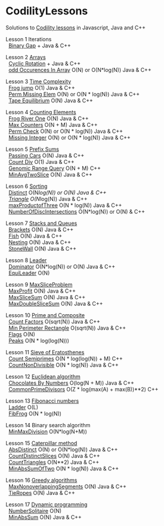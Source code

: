 # CodilityLessons

Solutions to [Codility lessons](https://app.codility.com/programmers/lessons) in Javascript, Java and C++

Lesson 1 Iterations<br>
&nbsp;  [Binary Gap](/1%20Iterations/BinaryGap/BinaryGap.MD) + Java & C++<br>

Lesson 2 [Arrays](/2%20Arrays)<br>
&nbsp;  [Cyclic Rotation](/2%20Arrays/Cyclic%20Rotation/CyclicRotation.MD) + Java & C++<br>
&nbsp;  [odd Occurences In Array](/2%20Arrays/oddOccurencesInArray/OddOccurrencesInArray.MD) O(N) or O(N*log(N)) Java & C++<br>

Lesson 3 [Time Complexity](/3%20Time%20Complexity)<br>
&nbsp;  [Frog jump](/3%20Time%20Complexity/FrogJmp/frogJump.MD) O(1) Java & C++<br>
&nbsp;  [Perm Missing Elem](/3%20Time%20Complexity/PermMissingElem/PermMissingElem.MD) O(N) or O(N * log(N)) Java & C++<br>
&nbsp;  [Tape Equilibrium](/3%20Time%20Complexity/TapeEquilibrium/TapeEquilibrium.MD) O(N) Java & C++ <br>

Lesson 4 [Counting Elements](/4%20Counting%20Elements)<br>
&nbsp;  [Frog River One](/4%20Counting%20Elements/FrogRiverOne/frog.MD) O(N) Java & C++<br>
&nbsp;  [Max Counters](/4%20Counting%20Elements/MaxCounters/MaxCounters.MD) O(N + M) Java & C++<br>
&nbsp;  [Perm Check](/4%20Counting%20Elements/PermCheck/permCheck.MD) O(N) or O(N * log(N)) Java & C++<br>
&nbsp;  [Missing Integer](/4%20Counting%20Elements/missingInteger/missingInt.MD) O(N) or O(N * log(N)) Java & C++<br>

Lesson 5 [Prefix Sums](/5%20PrefixSums)<br>
&nbsp; [Passing Cars](/5%20PrefixSums/PassingCars/passingCars.MD) O(N) Java & C++<br>
&nbsp; [Count Div](/5%20PrefixSums/CountDiv/countDiv.MD) O(1) Java & C++<br>
&nbsp; [Genomic Range Query](/5%20PrefixSums/GenomicRangeQuery/GRQ.MD) O(N + M)  C++<br>
&nbsp; [MinAvgTwoSlice](/5%20PrefixSums/MinAvgTwoSlice/MinAvgTwoSlice.MD) O(N) Java & C++<br>

Lesson 6 [Sorting](/6%20Sorting/)<br>
&nbsp; [Distinct](/6%20Sorting/Distinct/Distinct.MD) O(N*log(N)) or O(N) Java & C++<br>
&nbsp; [Triangle](/6%20Sorting/Triangle/Triagle.MD) O(N*log(N)) Java & C++<br>
&nbsp; [maxProductofThree](/6%20Sorting/maxProductofThree/MaxProdTree.MD) O(N * log(N))  Java & C++<br>
&nbsp; [NumberOfDiscIntersections](/6%20Sorting/NumberOfDiscIntersections/NumberOfDiscIntersections.MD) O(N*log(N)) or O(N) & C++ <br>

Lesson 7 [Stacks and Queues](/7%20StacksandQues/) <br>
&nbsp; [Brackets](/7%20StacksandQues/Brackets/brackets.MD) O(N) Java & C++<br>
&nbsp; [Fish](/7%20StacksandQues/Fish/fish.MD) O(N) Java & C++<br>
&nbsp; [Nesting](/7%20StacksandQues/Nesting/nesting.MD) O(N) Java & C++<br>
&nbsp; [StoneWall](/7%20StacksandQues/StoneWall/stoneWall.MD) O(N) Java & C++<br>

Lesson 8 [Leader](/8%20Leader/) <br>
&nbsp; [Dominator](/8%20Leader/Dominator/Dominator.MD) O(N*log(N)) or O(N) Java & C++<br>
&nbsp; [EquiLeader](/8%20Leader/equiLeader/EquiLeader.MD) O(N) <br>

Lesson 9 [MaxSliceProblem](/9%20MaxSliceProblem/)<br>
&nbsp; [MaxProfit](/9%20MaxSliceProblem/MaxProfit/MaxProfit.MD) O(N) Java & C++<br>
&nbsp; [MaxSliceSum](/9%20MaxSliceProblem/MaxSliceSum/MaxSliceSum.MD) O(N) Java & C++ <br>
&nbsp; [MaxDoubleSliceSum](/9%20MaxSliceProblem/MaxDoubleSliceSum/MaxDoubleSliceSum.MD) O(N) Java & C++ <br>

Lesson 10 [Prime and Composite](/10%20PrimeandComposite/)<br>
&nbsp; [Count Factors](/10%20PrimeandComposite/CountFactors/countFactors.MD)  O(sqrt(N)) Java & C++ <br>
&nbsp; [Min Perimeter Rectangle](/10%20PrimeandComposite/MinPerimeterRectangle/MinPerimeterRectangle.MD) O(sqrt(N)) Java & C++ <br>
&nbsp; [Flags](/10%20PrimeandComposite/Flags/Flags.MD) O(N) <br>
&nbsp; [Peaks](/10%20PrimeandComposite/Peaks/Peaks.MD) O(N * log(log(N))) <br>

Lesson 11 [Sieve of Eratosthenes](/11%20Sieve%20of%20Eratosthenes/)<br>
&nbsp; [Count Semiprimes](/11%20Sieve%20of%20Eratosthenes/CountSemiprimes/CountSemiprimes.MD) O(N * log(log(N)) + M) C++ <br>
&nbsp; [CountNonDivisible](/11%20Sieve%20of%20Eratosthenes/CountNonDivisible/CountNonDivisible.MD) O(N * log(N))  Java & C++ <br>

Lesson 12 [Euclidean algorithm](/12%20Euclidean%20algorithm/)<br>
&nbsp; [Chocolates By Numbers](/12%20Euclidean%20algorithm/ChocolatesByNumbers/ChocolatesByNumbers.MD)  O(log(N + M))  Java & C++ <br>
&nbsp; [CommonPrimeDivisors](/12%20Euclidean%20algorithm/CommonPrimeDivisors/CommonPrimeDivisors.md) O(Z * log(max(A) + max(B))**2)  C++ <br>

Lesson 13 [Fibonacci numbers](/13%20Fibonacci%20Numbers/) <br>
&nbsp; [Ladder](/13%20Fibonacci%20Numbers/Ladder/Ladder.MD) O(L)  <br>
&nbsp; [FibFrog](/13%20Fibonacci%20Numbers/FibFrog/FibFrog.MD) O(N * log(N)) <br>

Lesson 14 Binary search algorithm <br>
&nbsp; [MinMaxDivision](/14%20Binary%20search%20algorithm/MinMaxDivision/MinMaxDivision.MD) O(N*log(N+M)) <br>

Lesson 15 [Caterpillar method](/15%20Caterpillar%20method/) <br>
&nbsp; [AbsDistinct](/15%20Caterpillar%20method/AbsDistinct/absDistinct.MD) O(N) or O(N*log(N)) Java & C++ <br>
&nbsp; [CountDistinctSlices](/15%20Caterpillar%20method/CountDistinctSlices/CountDistinctSlices.MD) O(N) Java & C++ <br>
&nbsp; [CountTriangles](/15%20Caterpillar%20method/CountTriangles/CountTriangles.MD) O(N**2) Java & C++ <br>
&nbsp; [MinAbsSumOfTwo](/15%20Caterpillar%20method/MinAbsSumOfTwo/MinAbsSumOfTwo.MD) O(N * log(N)) Java & C++ <br>

Lesson 16 [Greedy algorithms](/16%20Greedy%20algorithms/) <br>
&nbsp; [MaxNonoverlappingSegments](/16%20Greedy%20algorithms/MaxNonoverlappingSegments/MaxNonoverlappingSegments.MD) O(N) Java & C++ <br>
&nbsp; [TieRopes](/16%20Greedy%20algorithms/TieRopes/Tieropes.MD) O(N) Java & C++ <br>

Lesson 17 [Dynamic programming](/17%20Dynamic%20programming/) <br>
&nbsp; [NumberSolitaire](/17%20Dynamic%20programming/NumberSolitaire/NumberSolitaire.MD) O(N) <br>
&nbsp; [MinAbsSum](/17%20Dynamic%20programming/MinAbsSum/MinAbsSum.MD) O(N) Java & C++<br>